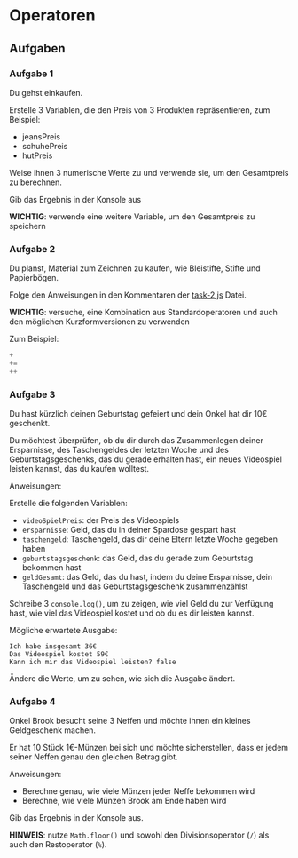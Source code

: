 # Operatoren

## Aufgaben

### Aufgabe 1

Du gehst einkaufen.

Erstelle 3 Variablen, die den Preis von 3 Produkten repräsentieren, zum Beispiel:

- jeansPreis
- schuhePreis
- hutPreis

Weise ihnen 3 numerische Werte zu und verwende sie, um den Gesamtpreis zu berechnen.

Gib das Ergebnis in der Konsole aus

**WICHTIG**: verwende eine weitere Variable, um den Gesamtpreis zu speichern

### Aufgabe 2

Du planst, Material zum Zeichnen zu kaufen, wie Bleistifte, Stifte und Papierbögen.

Folge den Anweisungen in den Kommentaren der [task-2.js](./task-2.js) Datei. 

**WICHTIG**: versuche, eine Kombination aus Standardoperatoren und auch den möglichen Kurzformversionen zu verwenden

Zum Beispiel:
```js
+
+=
++
```

### Aufgabe 3

Du hast kürzlich deinen Geburtstag gefeiert und dein Onkel hat dir 10€ geschenkt.

Du möchtest überprüfen, ob du dir durch das Zusammenlegen deiner Ersparnisse, des Taschengeldes der letzten Woche und des Geburtstagsgeschenks, das du gerade erhalten hast, ein neues Videospiel leisten kannst, das du kaufen wolltest.

Anweisungen:

Erstelle die folgenden Variablen:
- `videoSpielPreis`: der Preis des Videospiels
- `ersparnisse`: Geld, das du in deiner Spardose gespart hast
- `taschengeld`: Taschengeld, das dir deine Eltern letzte Woche gegeben haben
- `geburtstagsgeschenk`: das Geld, das du gerade zum Geburtstag bekommen hast
- `geldGesamt`: das Geld, das du hast, indem du deine Ersparnisse, dein Taschengeld und das Geburtstagsgeschenk zusammenzählst

Schreibe 3 `console.log()`, um zu zeigen, wie viel Geld du zur Verfügung hast, wie viel das Videospiel kostet und ob du es dir leisten kannst.

Mögliche erwartete Ausgabe:

```
Ich habe insgesamt 36€
Das Videospiel kostet 59€
Kann ich mir das Videospiel leisten? false 
```

Ändere die Werte, um zu sehen, wie sich die Ausgabe ändert.

### Aufgabe 4

Onkel Brook besucht seine 3 Neffen und möchte ihnen ein kleines Geldgeschenk machen.

Er hat 10 Stück 1€-Münzen bei sich und möchte sicherstellen, dass er jedem seiner Neffen genau den gleichen Betrag gibt.

Anweisungen:

- Berechne genau, wie viele Münzen jeder Neffe bekommen wird
- Berechne, wie viele Münzen Brook am Ende haben wird

Gib das Ergebnis in der Konsole aus.

**HINWEIS**: nutze `Math.floor()` und sowohl den Divisionsoperator (`/`) als auch den Restoperator (`%`).
